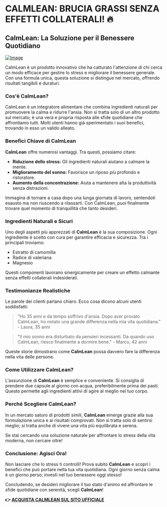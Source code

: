 # CALMLEAN: BRUCIA GRASSI SENZA EFFETTI COLLATERALI! 🔥

## CalmLean: La Soluzione per il Benessere Quotidiano

[![Image](https://www2.sellhealth.com/238/calmlean_4_1.jpg)](https://gchaffi.com/8wb7N0Cz)

CalmLean è un prodotto innovativo che ha catturato l'attenzione di chi cerca un modo efficace per gestire lo stress e migliorare il benessere generale. Con una formula unica, questa soluzione si distingue nel mercato, offrendo risultati tangibili e duraturi. 

### Cos'è CalmLean?

CalmLean è un integratore alimentare che combina ingredienti naturali per promuovere la calma e ridurre l'ansia. Non si tratta solo di un altro prodotto sul mercato; è una vera e propria risposta alle sfide quotidiane che affrontiamo tutti. Molti utenti hanno già sperimentato i suoi benefici, trovando in esso un valido alleato.

### Benefici Chiave di CalmLean

**CalmLean** offre numerosi vantaggi. Tra questi, possiamo citare:

- **Riduzione dello stress:** Gli ingredienti naturali aiutano a calmare la mente.
- **Miglioramento del sonno:** Favorisce un riposo più profondo e ristoratore.
- **Aumento della concentrazione:** Aiuta a mantenere alta la produttività senza distrazioni.

Immagina di tornare a casa dopo una lunga giornata di lavoro, sentendoti esausto ma non riuscendo a rilassarti. Con CalmLean, puoi finalmente trovare quel momento di tranquillità che tanto desideri.

### Ingredienti Naturali e Sicuri

Uno degli aspetti più apprezzati di **CalmLean** è la sua composizione. Ogni ingrediente è scelto con cura per garantire efficacia e sicurezza. Tra i principali troviamo:

- Estratto di camomilla
- Radice di valeriana
- Magnesio

Questi componenti lavorano sinergicamente per creare un effetto calmante senza effetti collaterali indesiderati.

### Testimonianze Realistiche

Le parole dei clienti parlano chiaro. Ecco cosa dicono alcuni utenti soddisfatti:

> "Ho 35 anni e da tempo soffrivo d'ansia. Dopo aver provato CalmLean, ho notato una grande differenza nella mia vita quotidiana." - Laura, 35 anni

> "Il mio sonno era disturbato da pensieri incessanti. Da quando uso CalmLean, riesco finalmente a dormire bene." - Marco, 42 anni

Queste storie dimostrano come **CalmLean** possa davvero fare la differenza nella vita delle persone.

### Come Utilizzare CalmLean?

L'assunzione di **CalmLean** è semplice e conveniente. Si consiglia di prendere due capsule al giorno con acqua, preferibilmente prima dei pasti. Questo permette agli ingredienti attivi di agire al meglio nel tuo corpo.

### Perché Scegliere CalmLean?

In un mercato saturo di prodotti simili, **CalmLean** emerge grazie alla sua formulazione unica e ai risultati comprovati. Non si tratta solo di sentirsi meglio; si tratta anche di vivere una vita più equilibrata e serena.

Se stai cercando una soluzione naturale per affrontare lo stress della vita moderna, non cercare oltre! 

### Conclusione: Agisci Ora!

Non lasciare che lo stress ti controlli! Prova subito **CalmLean** e scopri i benefici che può portare nella tua vita quotidiana. Ogni giorno senza calma è un giorno perso; investi nel tuo benessere oggi stesso!

Concludendo, se desideri migliorare il tuo stato d'animo ed affrontare le sfide quotidiane con serenità, scegli **CalmLean**!



**👉 [ACQUISTA CALMLEAN SUL SITO UFFICIALE](https://gchaffi.com/8wb7N0Cz)**